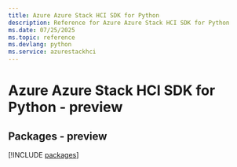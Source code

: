 ```yaml
---
title: Azure Azure Stack HCI SDK for Python
description: Reference for Azure Azure Stack HCI SDK for Python
ms.date: 07/25/2025
ms.topic: reference
ms.devlang: python
ms.service: azurestackhci
---
```

# Azure Azure Stack HCI SDK for Python - preview
## Packages - preview
[!INCLUDE [packages](azure-stack-hci-index.md)]